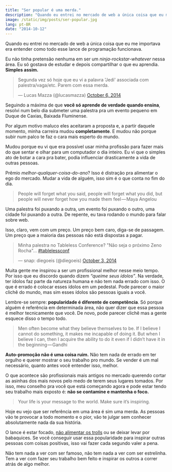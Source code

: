 ```yaml
---
title: "Ser popular é uma merda."
description: "Quando eu entrei no mercado de web a única coisa que eu me importava era entender como todo esse lance de programação funcionava."
image: /static/img/posts/ser-popular.jpg
lang: pt-BR
date: "2014-10-12"
---
```


Quando eu entrei no mercado de web a única coisa que eu me importava era entender como todo esse lance de programação funcionava.

Eu não tinha pretensão nenhuma em ser um _ninja-rockstar-whatever_ nessa área. Eu só gostava de estudar e depois compartilhar o que eu aprendia. **Simples assim.**

<blockquote class="twitter-tweet" data-lang="en"><p lang="pt" dir="ltr">Segunda vez só hoje que eu vi a palavra &#39;Jedi&#39; associada com palestra/vaga/etc. Parem com essa merda.</p>&mdash; Lucas Mazza (@lucasmazza) <a href="https://twitter.com/lucasmazza/status/519194668886917120">October 6, 2014</a></blockquote>

Seguindo a máxima de que **você só aprende de verdade quando ensina**, resolvi num belo dia submeter uma palestra pra um evento pequeno em Duque de Caxias, Baixada Fluminense.

Por algum motivo maluco eles aceitaram a proposta e, a partir daquele momento, minha carreira mudou **completamente**. E mudou não porque subir num palco te faz o cara mais esperto do mundo.

Mudou porque eu vi que era possível usar minha profissão para fazer mais do que sentar e olhar para um computador o dia inteiro. Eu vi que o simples ato de botar a cara pra bater, podia influenciar drasticamente a vida de outras pessoas.

Prêmio _melhor-qualquer-coisa-do-ano_? Isso é distração pra alimentar o ego do mercado. Mudar a vida de alguém, isso sim é o que conta no fim do dia.

> People will forget what you said, people will forget what you did, but people will never forget how you made them feel — Maya Angelou

Uma palestra foi puxando a outra, um evento foi puxando o outro, uma cidade foi puxando a outra. De repente, eu tava rodando o mundo para falar sobre web.

Isso, claro, vem com um preço. Um preço bem caro, diga-se de passagem. Um preço que a maioria das pessoas não está dispostas a pagar.

<blockquote class="twitter-tweet" data-lang="en"><p lang="pt" dir="ltr">Minha palestra no Tableless Conference? &quot;Não seja o próximo Zeno Rocha&quot;… <a href="https://twitter.com/hashtag/tablelessconf?src=hash">#tablelessconf</a></p>&mdash; snap: diegoeis (@diegoeis) <a href="https://twitter.com/diegoeis/status/518100812778975232">October 3, 2014</a></blockquote>

Muita gente me inspirou a ser um profissional melhor nesse meio tempo. Por isso que eu discordo quando dizem _“queime seus ídolos”_. Na verdade, ter ídolos faz parte da natureza humana e não tem nada errado com isso. O que é errado é colocar esses ídolos em um pedestal. Pode parecer o maior clichê do mundo, mas sim esses ídolos são pessoas iguais a você.

Lembre-se sempre: **popularidade é diferente de competência**. Só porque alguém é referência em determinada área, não quer dizer que essa pessoa é melhor tecnicamente que você. De novo, pode parecer clichê mas a gente esquece disso o tempo todo.

> Men often become what they believe themselves to be. If I believe I cannot do something, it makes me incapable of doing it. But when I believe I can, then I acquire the ability to do it even if I didn’t have it in the beginning — Gandhi

**Auto-promoção não é uma coisa ruim.** Não tem nada de errado em ter orgulho e querer mostrar o seu trabalho pro mundo. Se vender é um mal necessário, quanto antes você entender isso, melhor.

O que acontece são profissionais mais antigos no mercado querendo cortar as asinhas dos mais novos pelo medo de terem seus lugares tomados. Por isso, meu conselho pra você que está começando agora e pode estar tendo seu trabalho mais exposto é: **não se contamine e mantenha o foco.**

> Your life is your message to the world. Make sure it’s inspiring.

Hoje eu vejo que ser referência em uma área é sim uma merda. As pessoas vão te provocar a todo momento e o pior, vão te julgar sem conhecer absolutamente nada da sua história.

O lance é estar focado, [não alimentar os trolls](https://www.youtube.com/watch?v=ulNSlES1Fds) ou se deixar levar por babaquices. Se você conseguir usar essa popularidade para inspirar outras pessoas com coisas positivas, isso vai fazer cada segundo valer a pena.

Não tem nada a ver com ser famoso, não tem nada a ver com ser estrelinha. Tem a ver com fazer seu trabalho bem feito e inspirar os outros a correr atrás de algo melhor.

<script async src="//platform.twitter.com/widgets.js" charset="utf-8"></script>
